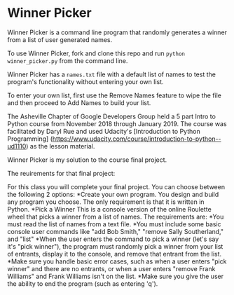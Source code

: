 # Winner Picker

Winner Picker is a command line program that randomly generates a winner from a list of user generated names.

To use Winner Picker, fork and clone this repo and run ```python winner_picker.py``` from the command line.

Winner Picker has a ```names.txt``` file with a default list of names to test the program's functionality without entering your own list.

To enter your own list, first use the Remove Names feature to wipe the file and then proceed to Add Names to build your list.



The Asheville Chapter of Google Developers Group held a 5 part Intro to Python course from November 2018 through January 2019. The course was facilitated by Daryl Rue and used Udacity's [Introduction to Python Programming] (https://www.udacity.com/course/introduction-to-python--ud1110) as the lesson material.

Winner Picker is my solution to the course final project.

The reuirements for that final project:

For this class you will complete your final project. You can choose between the following 2 options:
*Create your own program. You design and build any program you choose. The only requirement is that it is written in Python.
*Pick a Winner This is a console version of the online Roulette wheel that picks a winner from a list of names. The requirements are:
  *You must read the list of names from a text file.
  *You must include some basic console user commands like "add Bob Smith," "remove Sally Southerland," and "list"
  *When the user enters the command to pick a winner (let's say it's "pick winner"), the program must randomly pick a winner from your list of entrants, display it to the console, and remove that entrant from the list.
  *Make sure you handle basic error cases, such as when a user enters "pick winner" and there are no entrants, or when a user enters "remove Frank Williams" and Frank Williams isn't on the list.
  *Make sure you give the user the ability to end the program (such as entering 'q').
